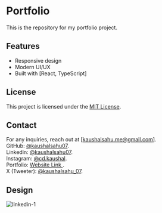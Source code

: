 # Portfolio

This is the repository for my portfolio project.

## Features

- Responsive design
- Modern UI/UX
- Built with [React,  TypeScript]

## License

This project is licensed under the [MIT License](LICENSE).


## Contact
For any inquiries, reach out at [kaushalsahu.me@gmail.com].<br>
GitHub: [@kaushalsahu07](https://github.com/kaushalsahu07).<br>
Linkedin: [@kaushalsahu07](www.linkedin.com/in/kaushalsahu07).<br>
Instagram: [@cd.kaushal](https://www.instagram.com/cd.kaushal?igsh=cTVram1ia3Vvamxz).<br>
Portfolio: [Website Link ](https://kaushalsahu07.github.io/portfolio/).<br>
X (Tweeter): [@kaushalsahu_07](https://x.com/kaushalsahu_07?t=7nk-jApWrJkgW6YwklJZWQ&s=09).<br>

## Design
![linkedin-1](https://github.com/user-attachments/assets/bebfa759-2f3a-4771-81bb-196c0d42b79d)
